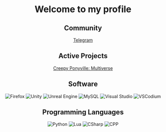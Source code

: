 <h1 align="center">Welcome to my profile</h1>

<h2 align="center">Community</h2>
<div align="center">
    <a href="https://t.me/adsktg", target="_blank">Telegram</a>
</div>

<h2 align="center">Active Projects</h2>
<div align="center">
    <a href="https://gamejolt.com/games/CPM/868873", target="_blank">Creepy Ponyville: Multiverse</a>
</div>

<h2 align="center">Software</h2>
<div align="center">
    <img src="https://img.shields.io/badge/Firefox-FF7139?logo=Firefox&logoColor=white" alt="Firefox" />
    <img src="https://img.shields.io/badge/Unity-%23000000.svg?logo=unity&logoColor=white" alt="Unity" />
    <img src="https://img.shields.io/badge/Unreal%20Engine-%23313131.svg?logo=unrealengine&logoColor=white" alt="Unreal Engine" />
    <img src="https://img.shields.io/badge/MySQL-4479A1?logo=mysql&logoColor=fff" alt="MySQL" />
    <img src="https://custom-icon-badges.demolab.com/badge/Visual%20Studio-5C2D91.svg?&logo=visual-studio&logoColor=white" alt="Visual Studio" />
    <img src="https://img.shields.io/badge/VSCodium-2F80ED?logo=vscodium&logoColor=fff" alt="VSCodium" />
</div>

<h2 align="center">Programming Languages</h2>
<div align="center">
    <img src="https://img.shields.io/badge/Python-3776AB?logo=python&logoColor=fff" alt="Python" />
    <img src="https://img.shields.io/badge/Lua-%232C2D72.svg?logo=lua&logoColor=white" alt="Lua" />
    <img src="https://img.shields.io/badge/C%23-%23239120.svg?logo=cshrp&logoColor=white" alt="CSharp" />
    <img src="https://img.shields.io/badge/C++-%2300599C.svg?logo=c%2B%2B&logoColor=white" alt="CPP" />
</div>
